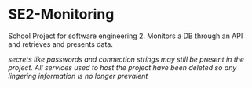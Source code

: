 # SE2-Monitoring
School Project for software engineering 2. Monitors a DB through an API and retrieves and presents data.




*secrets like passwords and connection strings may still be present in the project. All services used to host the project have been deleted so any lingering information is no longer prevalent*
